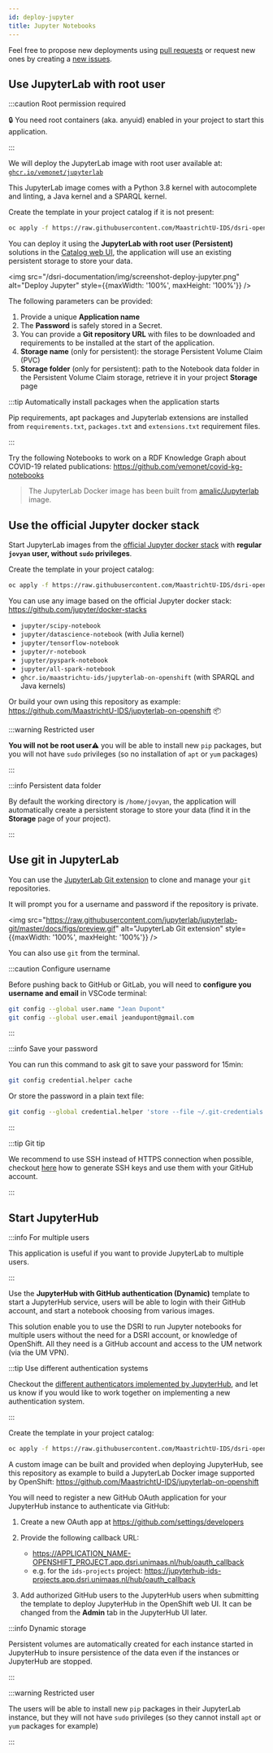 ```yaml
---
id: deploy-jupyter
title: Jupyter Notebooks
---
```


Feel free to propose new deployments using [pull requests](https://github.com/MaastrichtU-IDS/dsri-documentation/pulls) or request new ones by creating a [new issues](https://github.com/MaastrichtU-IDS/dsri-documentation/issues).


## Use JupyterLab with root user

:::caution Root permission required

🔒 You need root containers (aka. anyuid) enabled in your project to start this application.

:::

We will deploy the JupyterLab image with root user available at: [`ghcr.io/vemonet/jupyterlab`](https://github.com/users/vemonet/packages/container/package/jupyterlab)

This JupyterLab image comes with a Python 3.8 kernel with autocomplete and linting, a Java kernel and a SPARQL kernel.

Create the template in your project catalog if it is not present:

```bash
oc apply -f https://raw.githubusercontent.com/MaastrichtU-IDS/dsri-openshift-applications/main/templates-anyuid/template-jupyterlab-root-persistent.yml
```

You can deploy it using the **JupyterLab with root user (Persistent)** solutions in the [Catalog web UI](https://app.dsri.unimaas.nl:8443/console/catalog), the application will use an existing persistent storage to store your data.

<img src="/dsri-documentation/img/screenshot-deploy-jupyter.png" alt="Deploy Jupyter" style={{maxWidth: '100%', maxHeight: '100%'}} />

The following parameters can be provided:

1. Provide a unique **Application name**
2. The **Password** is safely stored in a Secret.
3. You can provide a **Git repository URL** with files to be downloaded and requirements to be installed at the start of the application. 
4. **Storage name** (only for persistent): the storage Persistent Volume Claim (PVC)
5. **Storage folder** (only for persistent): path to the Notebook data folder in the Persistent Volume Claim storage, retrieve it in your project **Storage** page

:::tip Automatically install packages when the application starts

Pip requirements, apt packages and Jupyterlab extensions are installed from `requirements.txt`, `packages.txt` and `extensions.txt` requirement files. 

:::

Try the following Notebooks to work on a RDF Knowledge Graph about COVID-19 related publications: https://github.com/vemonet/covid-kg-notebooks

> The JupyterLab Docker image has been built from [amalic/Jupyterlab](https://github.com/amalic/Jupyterlab) image.

## Use the official Jupyter docker stack

Start JupyterLab images from the [official Jupyter docker stack](https://github.com/jupyter/docker-stacks) with **regular `jovyan` user, without `sudo` privileges**.

Create the template in your project catalog:

```bash
oc apply -f https://raw.githubusercontent.com/MaastrichtU-IDS/dsri-openshift-applications/main/templates-restricted/template-jupyterlab-dynamic.yml
```

You can use any image based on the official Jupyter docker stack: https://github.com/jupyter/docker-stacks

* `jupyter/scipy-notebook`
* `jupyter/datascience-notebook` (with Julia kernel)
* `jupyter/tensorflow-notebook`
* `jupyter/r-notebook`
* `jupyter/pyspark-notebook`
* `jupyter/all-spark-notebook`
* `ghcr.io/maastrichtu-ids/jupyterlab-on-openshift` (with SPARQL and Java kernels)

Or build your own using this repository as example: https://github.com/MaastrichtU-IDS/jupyterlab-on-openshift 📦

:::warning Restricted user

**You will not be root user**⚠️ you will be able to install new `pip` packages, but you will not have `sudo` privileges (so no installation of `apt` or `yum` packages)

:::

:::info Persistent data folder

By default the working directory is `/home/jovyan`, the application will automatically create a persistent storage to store your data (find it in the **Storage** page of your project).

:::

## Use git in JupyterLab

You can use the [JupyterLab Git extension](https://github.com/jupyterlab/jupyterlab-git) to clone and manage your `git` repositories.

It will prompt you for a username and password if the repository is private.

<img src="https://raw.githubusercontent.com/jupyterlab/jupyterlab-git/master/docs/figs/preview.gif" alt="JupyterLab Git extension" style={{maxWidth: '100%', maxHeight: '100%'}} />

You can also use `git` from the terminal.

:::caution Configure username

Before pushing back to GitHub or GitLab, you will need to **configure you username and email** in VSCode terminal:

```bash
git config --global user.name "Jean Dupont"
git config --global user.email jeandupont@gmail.com
```

:::

:::info Save your password

You can run this command to ask git to save your password for 15min:

```bash
git config credential.helper cache
```

Or store the password in a plain text file:

```bash
git config --global credential.helper 'store --file ~/.git-credentials'
```

:::

:::tip Git tip

We recommend to use SSH instead of HTTPS connection when possible, checkout [here](https://docs.github.com/en/free-pro-team@latest/github/authenticating-to-github/generating-a-new-ssh-key-and-adding-it-to-the-ssh-agent) how to generate SSH keys and use them with your GitHub account.

:::


## Start JupyterHub

:::info For multiple users

This application is useful if you want to provide JupyterLab to multiple users.

:::

Use the **JupyterHub with GitHub authentication (Dynamic)** template to start a JupyterHub service, users will be able to login with their GitHub account, and start a notebook choosing from various images.

This solution enable you to use the DSRI to run Jupyter notebooks for multiple users without the need for a DSRI account, or knowledge of OpenShift. All they need is a GitHub account and access to the UM network (via the UM VPN).

:::tip Use different authentication systems

Checkout the [different authenticators implemented by JupyterHub](https://jupyterhub.readthedocs.io/en/stable/reference/authenticators.html), and let us know if you would like to work together on implementing a new authentication system.

:::

Create the template in your project catalog:

```bash
oc apply -f https://raw.githubusercontent.com/MaastrichtU-IDS/dsri-openshift-applications/main/templates-restricted/template-jupyterhub-github-auth.yml
```

A custom image can be built and provided when deploying JupyterHub, see this repository as example to build a JupyterLab Docker image supported by OpenShift: https://github.com/MaastrichtU-IDS/jupyterlab-on-openshift

You will need to register a new GitHub OAuth application for your JupyterHub instance to authenticate via GitHub:

1. Create a new OAuth app at https://github.com/settings/developers

2. Provide the following callback URL:
    * https://APPLICATION_NAME-OPENSHIFT_PROJECT.app.dsri.unimaas.nl/hub/oauth_callback
    * e.g. for the `ids-projects` project: https://jupyterhub-ids-projects.app.dsri.unimaas.nl/hub/oauth_callback

3. Add authorized GitHub users to the JupyterHub users when submitting the template to deploy JupyterHub in the OpenShift web UI. It can be changed from the **Admin** tab in the JupyterHub UI later.

:::info Dynamic storage

Persistent volumes are automatically created for each instance started in JupyterHub to insure persistence of the data even if the instances or JupyterHub are stopped.

:::

:::warning Restricted user

The users will be able to install new `pip` packages in their JupyterLab instance, but they will not have `sudo` privileges (so they cannot install `apt` or `yum` packages for example)

:::
